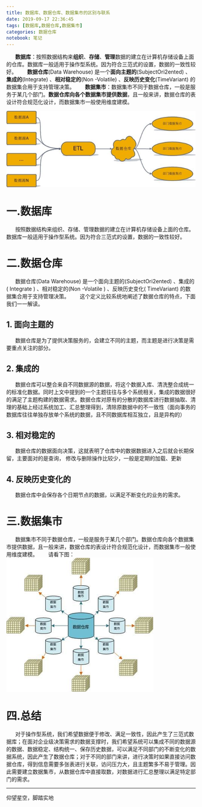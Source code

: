 ```yaml
---
title: 数据库、数据仓库、数据集市的区别与联系
date: 2019-09-17 22:36:45
tags: [数据库,数据仓库,数据集市]
categories: 数据仓库
notebook: 笔记
---
```


&nbsp;&nbsp;&nbsp;&nbsp;&nbsp;&nbsp;<b>数据库</b>：按照数据结构来<b>组织</b>、<b>存储</b>、<b>管理</b>数据的建立在计算机存储设备上面的仓库。数据库一般适用于操作型系统。因为符合三范式的设置，数据的一致性较好。
&nbsp;&nbsp;&nbsp;&nbsp;&nbsp;&nbsp;<b>数据仓库</b>(Data Warehouse) 是一个<b>面向主题的</b>(SubjectOri2ented) 、<b>集成的</b>(Integrate) 、<b>相对稳定的</b>(Non -Volatile) 、<b>反映历史变化</b>(TimeVariant) 的数据集合用于支持管理决策。
&nbsp;&nbsp;&nbsp;&nbsp;&nbsp;&nbsp;<b>数据集市</b>：数据集市不同于数据仓库，一般是服务于某几个部门。<b>数据仓库向各个数据集市提供数据</b>，且一般来讲，数据仓库的表设计符合规范化设计，而数据集市一般使用维度建模。

![data_relationship](数据库、数据仓库、数据集市的区别与联系/data-relationship.jpeg)

<!-- more -->

# 一.数据库
&nbsp;&nbsp;&nbsp;&nbsp;&nbsp;&nbsp;按照数据结构来组织、存储、管理数据的建立在计算机存储设备上面的仓库。数据库一般适用于操作型系统。因为符合三范式的设置，数据的一致性较好。

# 二.数据仓库
&nbsp;&nbsp;&nbsp;&nbsp;&nbsp;&nbsp;数据仓库(Data Warehouse) 是一个面向主题的(SubjectOri2ented) 、集成的( Integrate ) 、相对稳定的(Non -Volatile ) 、反映历史变化( TimeVariant) 的数据集合用于支持管理决策。
&nbsp;&nbsp;&nbsp;&nbsp;&nbsp;&nbsp;这个定义比较系统地阐述了数据仓库的特点，下面我们一一解读。
## 1. 面向主题的
&nbsp;&nbsp;&nbsp;&nbsp;&nbsp;&nbsp;数据仓库是为了提供决策服务的，会建立不同的主题，而主题是进行决策是需要重点关注的部分。
## 2. 集成的
&nbsp;&nbsp;&nbsp;&nbsp;&nbsp;&nbsp;数据仓库可以整合来自不同数据源的数据，将这个数据入库、清洗整合成统一的标准化数据。同时上文中提到的一个主题往往与多个系统相关，集成的数据很好的满足了主题构建的数据需求。数据仓库对原有的分散的数据库进行数据抽取、清理的基础上经过系统加工、汇总整理得到，清除原数据中的不一致性（面向事务的数据库往往单独存放单个系统的数据，且不同数据库相互独立，且是异构的）
## 3. 相对稳定的
&nbsp;&nbsp;&nbsp;&nbsp;&nbsp;&nbsp;数据仓库的数据面向决策，这就表明了仓库中的数据数据进入之后就会长期保留，主要面对的是查询， 修改与删除操作比较少，一般是定期的加载、更新
## 4. 反映历史变化的
&nbsp;&nbsp;&nbsp;&nbsp;&nbsp;&nbsp;数据仓库中会保存各个日期节点的数据，以满足不断变化的业务的需求。

# 三.数据集市
&nbsp;&nbsp;&nbsp;&nbsp;&nbsp;&nbsp;数据集市不同于数据仓库，一般是服务于某几个部门。数据仓库向各个数据集市提供数据，且一般来讲，数据仓库的表设计符合规范化设计，而数据集市一般使用维度建模。
&nbsp;&nbsp;&nbsp;&nbsp;&nbsp;&nbsp;请看下图：
![data_warehouse](数据库、数据仓库、数据集市的区别与联系/data_warehouse.jpeg)

# 四.总结
&nbsp;&nbsp;&nbsp;&nbsp;&nbsp;&nbsp;对于操作型系统，我们希望数据便于修改、满足一致性，因此产生了三范式数据库；在面对企业级决策需求的数据支撑时，我们希望系统可以集成不同的数据源的数据、数据稳定、结构统一、保存历史数据，可以满足不同部门的不断变化的数据系统，因此产生了数据仓库；对于不同的部门来讲，进行决策时如果直接访问数据仓库，得到信息需要多张表进行关联，访问压力大，且主题繁多不易于管理。因此需要建立数据集市，从数据仓库中直接取数，对数据进行汇总整理以满足特定部门的需求。


- - -
仰望星空，脚踏实地